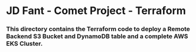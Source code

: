 # JD Fant - Comet Project - Terraform
### This directory contains the Terraform code to deploy a Remote Backend S3 Bucket and DynamoDB table and a complete AWS EKS Cluster.